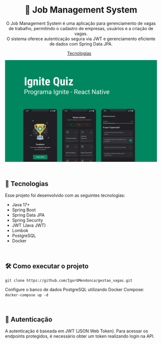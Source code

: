 <h1 align="center"> 🏢 Job Management System </h1>

<p align="center">
 O Job Management System é uma aplicação para gerenciamento de vagas de trabalho, permitindo o cadastro de empresas, usuários e a criação de vagas. <br/>
 O sistema oferece autenticação segura via JWT e gerenciamento eficiente de dados com Spring Data JPA.
</p>

<p align="center">
  <a href="#-tecnologias">Tecnologias</a>&nbsp;&nbsp;&nbsp;
</p>

<p align="center">
    <img align="center" src="https://github.com/IgorGMendonca/IgniteQuiz/blob/master/assets/capa.png" alt="capa"/>
</p>

<br>

## 🚀 Tecnologias

Esse projeto foi desenvolvido com as seguintes tecnologias:

- Java 17+
- Spring Boot
- Spring Data JPA
- Spring Security
- JWT (Java JWT)
- Lombok
- PostgreSQL
- Docker

<br>

## 🛠️ Como executar o projeto

``` git clone https://github.com/IgorGMendonca/gestao_vagas.git ```

Configure o banco de dados PostgreSQL utilizando Docker Compose:
``` docker-compose up -d ```

<br>

## 🔐 Autenticação
A autenticação é baseada em JWT (JSON Web Token). Para acessar os endpoints protegidos, é necessário obter um token realizando login na API.














